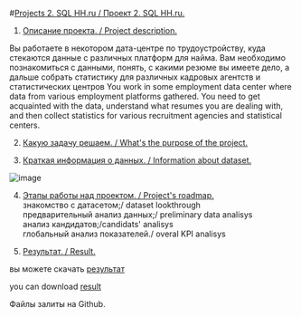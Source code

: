 
#[Projects 2. SQL HH.ru / Проект 2. SQL HH.ru.](https://github.com/Denis-python/VS_code/tree/main/Project_2)

1. [Описание проекта. / Project description.]()

Вы работаете в некотором дата-центре по трудоустройству, куда стекаются данные с различных платформ для найма. Вам необходимо познакомиться с данными, понять, с какими резюме вы имеете дело, а дальше собрать статистику для различных кадровых агентств и статистических центров
You work in some employment data center where data from various employment platforms gathered. You need to get acquainted with the data, understand what resumes you are dealing with, and then collect statistics for various recruitment agencies and statistical centers.

2. [Какую задачу решаем. / What's the purpose of the project.]()



3. [Краткая информация о данных. / Information about dataset.]()

![image](https://user-images.githubusercontent.com/70801558/163107787-a8b156a4-f58c-4885-9c4e-a1432c5c9a7e.png)

4. [Этапы работы над проектом. / Project's roadmap.]()  
знакомство с датасетом;/ dataset lookthrough <br>
предварительный анализ данных;/ preliminary data analisys<br>
анализ кандидатов;/candidats' analisys<br>
глобальный анализ показателей./ overal KPI analisys<br>

5. [Результат. / Result.](https://github.com/Denis-python/VS_code/blob/master/Project_2/SQL%20Project%202%20%D0%9A%D0%BE%D0%B7%D0%B0%D1%80%D0%B5%D0%BD%D0%BA%D0%BE%20%D0%94%D0%B5%D0%BD%D0%B8%D1%81.pdf)

вы можете скачать [результат](https://github.com/Denis-python/VS_code/blob/master/Project_2/SQL%20Project%202%20%D0%9A%D0%BE%D0%B7%D0%B0%D1%80%D0%B5%D0%BD%D0%BA%D0%BE%20%D0%94%D0%B5%D0%BD%D0%B8%D1%81.pdf)

you can download [result](https://github.com/Denis-python/VS_code/blob/master/Project_2/SQL%20Project%202%20%D0%9A%D0%BE%D0%B7%D0%B0%D1%80%D0%B5%D0%BD%D0%BA%D0%BE%20%D0%94%D0%B5%D0%BD%D0%B8%D1%81.pdf) 

Файлы залиты на Github.


